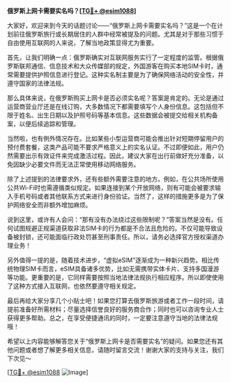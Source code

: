 **俄罗斯上网卡需要实名吗？[[TG💪+ @esim1088](https://t.me/s/esim1088)]**

大家好，欢迎来到今天的话题讨论——“俄罗斯上网卡需要实名吗？”这是一个在计划前往俄罗斯旅行或长期居住的人群中经常被提及的问题。尤其是对于那些习惯于自由使用互联网的人来说，了解当地政策显得尤为重要。

首先，让我们明确一点：俄罗斯确实对互联网服务实行了一定程度的监管。根据俄罗斯联邦通信、信息技术和大众传媒部的规定，外国游客在购买本地SIM卡时，通常需要提供护照信息进行登记。这种实名制主要是为了确保网络活动的安全性，并遵守国家的法律法规。

那么具体来说，在俄罗斯购买上网卡是否必须实名呢？答案是肯定的。无论是通过运营商营业厅还是在线订购，大多数情况下都需要填写个人身份信息。这包括但不限于姓名、出生日期以及护照号码等基本信息。这些数据会被提交给相关机构备案，以便后续追踪和管理。

当然啦，也有例外情况存在。比如某些小型运营商可能会推出针对短期停留用户的预付费套餐，这类产品可能不要求严格意义上的实名认证。不过即便如此，用户仍然需要出示有效证件来完成激活过程。因此，建议大家在出行前做好充分准备，以免因缺少必要文件而无法正常使用移动网络服务。

除了上述提到的法律要求外，还有些额外需要注意的地方。例如，在公共场所使用公共Wi-Fi时也需遵循类似规定。如果连接到某个开放网络，则有可能会被要求输入手机号码或者其他联系方式来进行身份验证。当然了，这样的措施更多是为了保护网络安全而非额外增加麻烦。

说到这里，或许有人会问：“那有没有办法绕过这些限制呢？”答案当然是没有。任何试图规避正规渠道获取非法SIM卡的行为都是不合法且危险的。不仅可能导致设备被封锁，还可能面临行政处罚甚至刑事责任。所以，请务必选择官方授权渠道办理业务！

另外值得一提的是，随着技术进步，“虚拟eSIM”逐渐成为一种新兴趋势。相比传统物理SIM卡而言，eSIM具备诸多优势，比如无需携带实体卡片、支持多国漫游等功能。更重要的是，它同样需要按照当地法律法规执行相应程序。所以即使使用了这种方式接入互联网，也依然要遵守相关规定。

最后再给大家分享几个小贴士吧！如果您打算去俄罗斯旅游或者工作一段时间，请提前准备好所需材料；尽量选择信誉良好的服务商合作；同时也可以咨询专业人士获得更多帮助。总之，在享受便捷通讯的同时，一定要注意遵守当地的法律法规哦！

希望以上内容能够解答您关于“俄罗斯上网卡是否需要实名”的疑问。如果您还有其他问题或者想了解更多相关信息，请随时留言交流！谢谢大家的支持与关注，我们下次见～

[[TG💪+ @esim1088](https://t.me/s/esim1088) ![Image](https://i.postimg.cc/4NQfJmqS/Snipaste-2025-05-13-00-14-12.png)]
